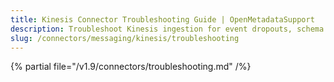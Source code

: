 ```yaml
---
title: Kinesis Connector Troubleshooting Guide | OpenMetadataSupport
description: Troubleshoot Kinesis ingestion for event dropouts, schema mapping issues, or stream configuration errors.
slug: /connectors/messaging/kinesis/troubleshooting
---
```


{% partial file="/v1.9/connectors/troubleshooting.md" /%}
